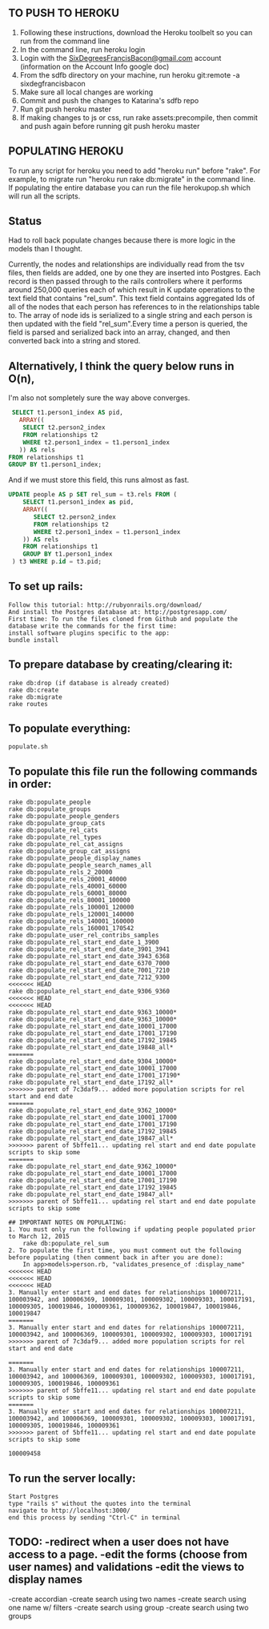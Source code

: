 ## TO PUSH TO HEROKU
1. Following these instructions, download the Heroku toolbelt so you can run from the command line
2. In the command line, run heroku login
3. Login with the SixDegreesFrancisBacon@gmail.com account (information on the Account Info google doc)
4. From the sdfb directory on your machine, run heroku git:remote -a sixdegfrancisbacon
5. Make sure all local changes are working
6. Commit and push the changes to Katarina's sdfb repo
7. Run git push heroku master
8. If making changes to js or css, run rake assets:precompile, then commit and push again before running git push heroku master


## POPULATING HEROKU
To run any script for heroku you need to add "heroku run" before "rake". For example, to migrate run "heroku run rake db:migrate" in the command line.
If populating the entire database you can run the file herokupop.sh which will run all the scripts.



## Status
Had to roll back populate changes because there 
is more logic in the models than I thought.
 
Currently, the nodes and relationships are 
individually read from the tsv 
files, then fields are added, one by one 
they are inserted into Postgres. Each record is 
then passed through to the rails controllers 
where it performs around 250,000 queries each of 
which result in K update operations to the text 
field that contains "rel_sum". This text field 
contains aggregated Ids of all of the nodes that 
each person has references to in the 
relationships table to. The array of node ids is
serialized to a single string and each person is 
then updated with the field "rel_sum".Every time 
a person is queried, the field is parsed and 
serialized back into an array, changed, and then 
converted back into a string and stored.


## Alternatively, I think the query below runs in O(n), 
I'm also not sompletely sure the way above converges.
```sql
 SELECT t1.person1_index AS pid, 
   ARRAY(( 
    SELECT t2.person2_index 
    FROM relationships t2 
    WHERE t2.person1_index = t1.person1_index
   )) AS rels 
FROM relationships t1 
GROUP BY t1.person1_index;
```
And if we must store this field, 
this runs almost as fast.
```sql
UPDATE people AS p SET rel_sum = t3.rels FROM (
    SELECT t1.person1_index as pid, 
    ARRAY(( 
       SELECT t2.person2_index 
       FROM relationships t2 
       WHERE t2.person1_index = t1.person1_index
    )) AS rels 
    FROM relationships t1 
    GROUP BY t1.person1_index
 ) t3 WHERE p.id = t3.pid;
```

## To set up rails:
```
Follow this tutorial: http://rubyonrails.org/download/
And install the Postgres database at: http://postgresapp.com/
First time: To run the files cloned from Github and populate the database write the commands for the first time:
install software plugins specific to the app:
bundle install
```

## To prepare database by creating/clearing it:

```
rake db:drop (if database is already created)
rake db:create
rake db:migrate
rake routes 
```

## To populate everything:

```
populate.sh
```


## To populate this file run the following commands in order:

```
rake db:populate_people
rake db:populate_groups
rake db:populate_people_genders
rake db:populate_group_cats
rake db:populate_rel_cats
rake db:populate_rel_types
rake db:populate_rel_cat_assigns
rake db:populate_group_cat_assigns
rake db:populate_people_display_names
rake db:populate_people_search_names_all
rake db:populate_rels_2_20000
rake db:populate_rels_20001_40000
rake db:populate_rels_40001_60000
rake db:populate_rels_60001_80000
rake db:populate_rels_80001_100000
rake db:populate_rels_100001_120000
rake db:populate_rels_120001_140000
rake db:populate_rels_140001_160000
rake db:populate_rels_160001_170542
rake db:populate_user_rel_contribs_samples
rake db:populate_rel_start_end_date_1_3900
rake db:populate_rel_start_end_date_3901_3941
rake db:populate_rel_start_end_date_3943_6368
rake db:populate_rel_start_end_date_6370_7000
rake db:populate_rel_start_end_date_7001_7210
rake db:populate_rel_start_end_date_7212_9300
<<<<<<< HEAD
rake db:populate_rel_start_end_date_9306_9360
<<<<<<< HEAD
<<<<<<< HEAD
rake db:populate_rel_start_end_date_9363_10000*
rake db:populate_rel_start_end_date_9363_10000*
rake db:populate_rel_start_end_date_10001_17000
rake db:populate_rel_start_end_date_17001_17190
rake db:populate_rel_start_end_date_17192_19845
rake db:populate_rel_start_end_date_19848_all*
=======
rake db:populate_rel_start_end_date_9304_10000*
rake db:populate_rel_start_end_date_10001_17000
rake db:populate_rel_start_end_date_17001_17190*
rake db:populate_rel_start_end_date_17192_all*
>>>>>>> parent of 7c3daf9... added more population scripts for rel start and end date
=======
rake db:populate_rel_start_end_date_9362_10000*
rake db:populate_rel_start_end_date_10001_17000
rake db:populate_rel_start_end_date_17001_17190
rake db:populate_rel_start_end_date_17192_19845
rake db:populate_rel_start_end_date_19847_all*
>>>>>>> parent of 5bffe11... updating rel start and end date populate scripts to skip some
=======
rake db:populate_rel_start_end_date_9362_10000*
rake db:populate_rel_start_end_date_10001_17000
rake db:populate_rel_start_end_date_17001_17190
rake db:populate_rel_start_end_date_17192_19845
rake db:populate_rel_start_end_date_19847_all*
>>>>>>> parent of 5bffe11... updating rel start and end date populate scripts to skip some

## IMPORTANT NOTES ON POPULATING:
1. You must only run the following if updating people populated prior to March 12, 2015
    rake db:populate_rel_sum
2. To populate the first time, you must comment out the following before populating (then comment back in after you are done):
    In app>models>person.rb, "validates_presence_of :display_name"
<<<<<<< HEAD
<<<<<<< HEAD
<<<<<<< HEAD
3. Manually enter start and end dates for relationships 100007211, 100003942, and 100006369, 100009301, 100009302, 100009303, 100017191, 100009305, 100019846, 100009361, 100009362, 100019847, 100019846, 100019847
=======
3. Manually enter start and end dates for relationships 100007211, 100003942, and 100006369, 100009301, 100009302, 100009303, 100017191
>>>>>>> parent of 7c3daf9... added more population scripts for rel start and end date

=======
3. Manually enter start and end dates for relationships 100007211, 100003942, and 100006369, 100009301, 100009302, 100009303, 100017191, 100009305, 100019846, 100009361
>>>>>>> parent of 5bffe11... updating rel start and end date populate scripts to skip some
=======
3. Manually enter start and end dates for relationships 100007211, 100003942, and 100006369, 100009301, 100009302, 100009303, 100017191, 100009305, 100019846, 100009361
>>>>>>> parent of 5bffe11... updating rel start and end date populate scripts to skip some

100009458
```

## To run the server locally:

```
Start Postgres
type "rails s" without the quotes into the terminal
navigate to http://localhost:3000/
end this process by sending "Ctrl-C" in terminal
```


TODO:
-redirect when a user does not have access to a page.
-edit the forms (choose from user names) and validations
-edit the views to display names
---------
-create accordian
-create search using two names
-create search using one name w/ filters
-create search using group
-create search using two groups
